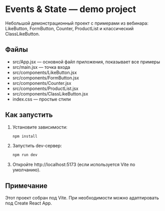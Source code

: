 # Events & State — demo project

Небольшой демонстрационный проект с примерами из вебинара: LikeButton, FormButton, Counter, ProductList и классический ClassLikeButton.

## Файлы
- src/App.jsx — основной файл приложения, показывает все примеры
- src/main.jsx — точка входа
- src/components/LikeButton.jsx
- src/components/FormButton.jsx
- src/components/Counter.jsx
- src/components/ProductList.jsx
- src/components/ClassLikeButton.jsx
- index.css — простые стили

## Как запустить
1. Установите зависимости:
   ```bash
   npm install
   ```
2. Запустить dev-сервер:
   ```bash
   npm run dev
   ```
3. Откройте http://localhost:5173 (если используется Vite по умолчанию).

## Примечание
Этот проект собран под Vite. При необходимости можно адаптировать под Create React App.
